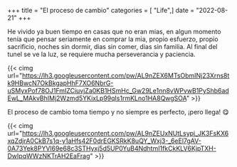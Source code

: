 +++
title = "El proceso de cambio"
categories = [ "Life",]
date = "2022-08-21"
+++

He vivido ya buen tiempo en casas que no eran mias, en algun momento tenía que pensar seriamente en comprar la mia, propio esfuerzo, propio sacrificio, noches sin dormir, dias sin comer, dias sin familia. Al final del tunel se ve la luz, se requiere mucha perseverancia y paciencia.

{{< cimg url="https://lh3.googleusercontent.com/pw/AL9nZEX6MTsObmINj23Xrns8tk9HBwcN7OkBkgapHhF7XO6NbrG-uSMyxPof78OJ1FmIZCiuvjZa0KB1HSmHc_Gw29Le1nn8vWPvwB1PyShb6adEwL_MAkvBhIMj2Wzmd5YKixLp99qIs1rmKLno1HA8QwgSOA" >}}

El proceso de cambio toma tiempo y no siempre es perfecto, ¡pero llega! :yum:

{{< cimg url="https://lh3.googleusercontent.com/pw/AL9nZEUxNUtLsypj_JK3FsKX6xqZdjrA0CkB7s1q-y1aHfs42F0drEGKSRkK8uQY_Wxj3-_6eEl7gAV-0A73Yek8PYVl69e68c3STHyxj5d5UP0YuB4NdhtmI1fkCkKLV6KjpTXH-DwIpqWWzNKTrAH2EaFrag" >}}
